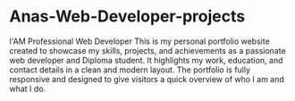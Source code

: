 # Anas-Web-Developer-projects
I'AM Professional Web Developer 
This is my personal portfolio website created to showcase my skills, projects, and achievements as a passionate web developer and Diploma student. It highlights my work, education, and contact details in a clean and modern layout. The portfolio is fully responsive and designed to give visitors a quick overview of who I am and what I do.
